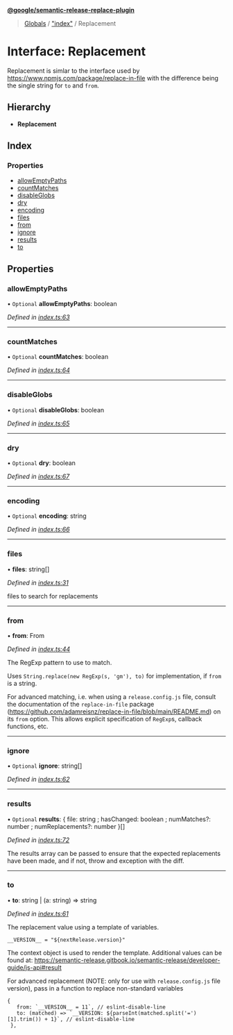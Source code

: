 **[@google/semantic-release-replace-plugin](../README.md)**

> [Globals](../README.md) / ["index"](../modules/_index_.md) / Replacement

# Interface: Replacement

Replacement is simlar to the interface used by https://www.npmjs.com/package/replace-in-file
with the difference being the single string for `to` and `from`.

## Hierarchy

* **Replacement**

## Index

### Properties

* [allowEmptyPaths](_index_.replacement.md#allowemptypaths)
* [countMatches](_index_.replacement.md#countmatches)
* [disableGlobs](_index_.replacement.md#disableglobs)
* [dry](_index_.replacement.md#dry)
* [encoding](_index_.replacement.md#encoding)
* [files](_index_.replacement.md#files)
* [from](_index_.replacement.md#from)
* [ignore](_index_.replacement.md#ignore)
* [results](_index_.replacement.md#results)
* [to](_index_.replacement.md#to)

## Properties

### allowEmptyPaths

• `Optional` **allowEmptyPaths**: boolean

*Defined in [index.ts:63](https://github.com/google/semantic-release-replace-plugin/blob/eefac95/src/index.ts#L63)*

___

### countMatches

• `Optional` **countMatches**: boolean

*Defined in [index.ts:64](https://github.com/google/semantic-release-replace-plugin/blob/eefac95/src/index.ts#L64)*

___

### disableGlobs

• `Optional` **disableGlobs**: boolean

*Defined in [index.ts:65](https://github.com/google/semantic-release-replace-plugin/blob/eefac95/src/index.ts#L65)*

___

### dry

• `Optional` **dry**: boolean

*Defined in [index.ts:67](https://github.com/google/semantic-release-replace-plugin/blob/eefac95/src/index.ts#L67)*

___

### encoding

• `Optional` **encoding**: string

*Defined in [index.ts:66](https://github.com/google/semantic-release-replace-plugin/blob/eefac95/src/index.ts#L66)*

___

### files

•  **files**: string[]

*Defined in [index.ts:31](https://github.com/google/semantic-release-replace-plugin/blob/70b91ae/src/index.ts#L31)*

files to search for replacements

___

### from

•  **from**: From

*Defined in [index.ts:44](https://github.com/google/semantic-release-replace-plugin/blob/eefac95/src/index.ts#L44)*

The RegExp pattern to use to match.

Uses `String.replace(new RegExp(s, 'gm'), to)` for implementation, if
`from` is a string.

For advanced matching, i.e. when using a `release.config.js` file, consult
the documentation of the `replace-in-file` package
(https://github.com/adamreisnz/replace-in-file/blob/main/README.md) on its
`from` option. This allows explicit specification of `RegExp`s, callback
functions, etc.

___

### ignore

• `Optional` **ignore**: string[]

*Defined in [index.ts:62](https://github.com/google/semantic-release-replace-plugin/blob/eefac95/src/index.ts#L62)*

___

### results

• `Optional` **results**: { file: string ; hasChanged: boolean ; numMatches?: number ; numReplacements?: number  }[]

*Defined in [index.ts:72](https://github.com/google/semantic-release-replace-plugin/blob/eefac95/src/index.ts#L72)*

The results array can be passed to ensure that the expected replacements
have been made, and if not, throw and exception with the diff.

___

### to

•  **to**: string \| (a: string) => string

*Defined in [index.ts:61](https://github.com/google/semantic-release-replace-plugin/blob/eefac95/src/index.ts#L61)*

The replacement value using a template of variables.

`__VERSION__ = "${nextRelease.version}"`

The context object is used to render the template. Additional values
can be found at: https://semantic-release.gitbook.io/semantic-release/developer-guide/js-api#result

For advanced replacement (NOTE: only for use with `release.config.js` file version), pass in a function to replace non-standard variables
```
{
   from: `__VERSION__ = 11`, // eslint-disable-line
   to: (matched) => `__VERSION: ${parseInt(matched.split('=')[1].trim()) + 1}`, // eslint-disable-line
 },
```
